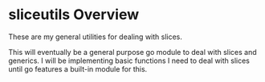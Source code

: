 # sliceutils Overview

These are my general utilities for dealing with slices.

This will eventually be a general purpose go module to deal with slices and generics. 
I will be implementing basic functions I need to deal with slices until go features a built-in module for this.
